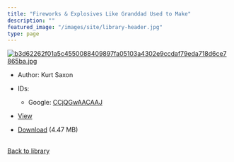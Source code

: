 ```yaml
---
title: "Fireworks & Explosives Like Granddad Used to Make"
description: ""
featured_image: "/images/site/library-header.jpg"
type: page
---
```


<a href="https://drive.google.com/file/d/12EuU2TEJJIBaqFvQsuFq5JJVCupYjPEe/view" target="_blank">![b3d62262f01a5c4550088409897fa05103a4302e9ccdaf79eda718d6ce7865ba.jpg](/images/library/b3d62262f01a5c4550088409897fa05103a4302e9ccdaf79eda718d6ce7865ba.jpg)</a>
* Author: Kurt Saxon
* IDs:
  * Google: <a href="https://books.google.com/books?id=CCjQGwAACAAJ" target="_blank">CCjQGwAACAAJ</a>
* <a href="https://drive.google.com/file/d/12EuU2TEJJIBaqFvQsuFq5JJVCupYjPEe/view" target="_blank">View</a>

* [Download](https://drive.google.com/uc?export=download&id=12EuU2TEJJIBaqFvQsuFq5JJVCupYjPEe) (4.47 MB)

<br />[Back to library](/library/)
